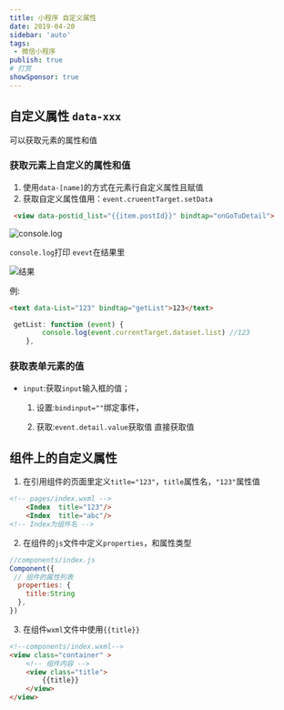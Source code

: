 ```yaml
---
title: 小程序 自定义属性
date: 2019-04-20
sidebar: 'auto'
tags:
 - 微信小程序
publish: true
# 打赏
showSponsor: true
---
```

## 自定义属性 `data-xxx`

可以获取元素的属性和值

### 获取元素上自定义的属性和值

1. 使用`data-[name]`的方式在元素行自定义属性且赋值
2. 获取自定义属性值用：`event.crueentTarget.setData`

```html
 <view data-postid_list="{{item.postId}}" bindtap="onGoTuDetail">
```

![console.log](https://s1.ax1x.com/2020/10/29/BG83dK.png)

`console.log`打印 `evevt`在结果里

![结果](https://s1.ax1x.com/2020/10/29/BG81Z6.png)

例:

```html
<text data-List="123" bindtap="getList">123</text>
```

```js
 getList: function (event) {
        console.log(event.currentTarget.dataset.list) //123
    },
```

### 获取表单元素的值

- `input`:获取`input`输入框的值；

  1. 设置:`bindinput=""`绑定事件，

  2. 获取:`event.detail.value`获取值 直接获取值

## 组件上的自定义属性

1. 在引用组件的页面里定义`title="123"`，`title`属性名，`"123"`属性值

```html
<!-- pages/index.wxml -->
    <Index  title="123"/>
    <Index  title="abc"/>
<!-- Index为组件名 -->
```

2. 在组件的`js`文件中定义`properties`，和属性类型

```js
//components/index.js
Component({
 // 组件的属性列表
  properties: {
    title:String
  },
})
```

3. 在组件`wxml`文件中使用`{{title}}`

```html
<!--components/index.wxml-->
<view class="container" >
    <!-- 组件内容 -->
    <view class="title">
        {{title}}
    </view>
</view>
```
